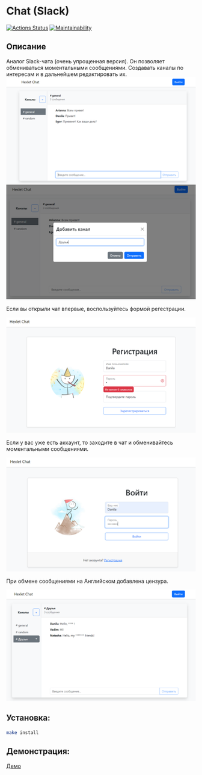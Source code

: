 # Chat (Slack)
[![Actions Status](https://github.com/Darkon96/frontend-project-12/actions/workflows/hexlet-check.yml/badge.svg)](https://github.com/Darkon96/frontend-project-12/actions)
[![Maintainability](https://api.codeclimate.com/v1/badges/9f2a15e7a370c3add7bd/maintainability)](https://codeclimate.com/github/Darkon96/frontend-project-12/maintainability)
## Описание
Аналог Slack-чата (очень упрощенная версия). Он позволяет обмениваться моментальными сообщениями. Создавать каналы по интересам и в дальнейшем редактировать их.
![alt text](<./frontend/src/assets/readme_img/1.PNG>)
![alt text](<./frontend/src/assets/readme_img/2.PNG>)

Если вы открыли чат впервые, воспользуйтесь формой регестрации.

![alt text](<./frontend/src/assets/readme_img/3.PNG>)

Если у вас уже есть аккаунт, то заходите в чат и обменивайтесь моментальными сообщениями.

![alt text](<./frontend/src/assets/readme_img/4.PNG>)

При обмене сообщениями на Английском добавлена цензура.

![alt text](<./frontend/src/assets/readme_img/5.PNG>)

## Установка:
```sh
make install
```
## Демонстрация:

[Демо](https://frontend-project-12-96mw.onrender.com)

